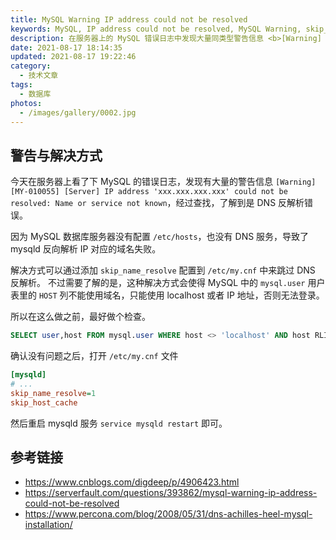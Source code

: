 ```yaml
---
title: MySQL Warning IP address could not be resolved
keywords: MySQL, IP address could not be resolved, MySQL Warning, skip_name_resolve, MY-010055
description: 在服务器上的 MySQL 错误日志中发现大量同类型警告信息 <b>[Warning] IP address could not be resolved</b>, 查找解决方案并做一个记录。
date: 2021-08-17 18:14:35
updated: 2021-08-17 19:22:46
category:
  - 技术文章
tags:
  - 数据库
photos:
  - /images/gallery/0002.jpg
---
```


## 警告与解决方式

今天在服务器上看了下 MySQL 的错误日志，发现有大量的警告信息 `[Warning] [MY-010055] [Server] IP address 'xxx.xxx.xxx.xxx' could not be resolved: Name or service not known`，经过查找，了解到是 DNS 反解析错误。

因为 MySQL 数据库服务器没有配置 `/etc/hosts`，也没有 DNS 服务，导致了 mysqld 反向解析 IP 对应的域名失败。

解决方式可以通过添加 `skip_name_resolve` 配置到 `/etc/my.cnf` 中来跳过 DNS 反解析。
不过需要了解的是，这种解决方式会使得 MySQL 中的 `mysql.user` 用户表里的 `HOST` 列不能使用域名，只能使用 localhost 或者 IP 地址，否则无法登录。

所以在这么做之前，最好做个检查。
```sql
SELECT user,host FROM mysql.user WHERE host <> 'localhost' AND host RLIKE '[a-z]';
```

确认没有问题之后，打开 `/etc/my.cnf` 文件

```ini
[mysqld]
# ...
skip_name_resolve=1
skip_host_cache
```

然后重启 mysqld 服务 `service mysqld restart` 即可。

## 参考链接

- https://www.cnblogs.com/digdeep/p/4906423.html
- https://serverfault.com/questions/393862/mysql-warning-ip-address-could-not-be-resolved
- https://www.percona.com/blog/2008/05/31/dns-achilles-heel-mysql-installation/
